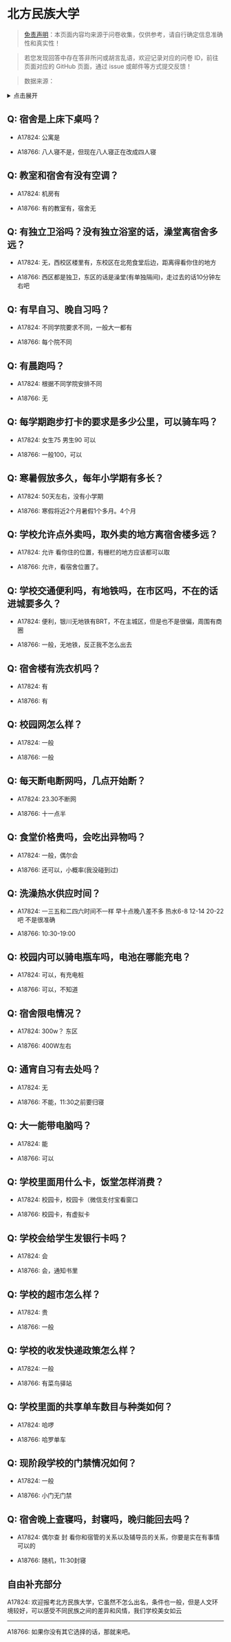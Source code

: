 # 北方民族大学

> [免责声明](https://colleges.chat/#_3)：本页面内容均来源于问卷收集，仅供参考，请自行确定信息准确性和真实性！

> 若您发现回答中存在答非所问或胡言乱语，欢迎记录对应的问卷 ID，前往页面对应的 GitHub 页面，通过 issue 或邮件等方式提交反馈！

> 数据来源：

<details><summary>点击展开</summary>
<ul>
<li>A17824: 1520982081@qq.com (2023 年 06 月)</li>
<li>A18766: 匿名 (2023 年 06 月)</li>
</ul>
</details>

## Q: 宿舍是上床下桌吗？

- A17824: 公寓是

- A18766: 八人寝不是，但现在八人寝正在改成四人寝

## Q: 教室和宿舍有没有空调？

- A17824: 机房有

- A18766: 有的教室有，宿舍无

## Q: 有独立卫浴吗？没有独立浴室的话，澡堂离宿舍多远？

- A17824: 无，西校区楼里有，东校区在北苑食堂后边，距离得看你住的地方

- A18766: 西区都是独卫，东区的话是澡堂(有单独隔间)，走过去的话10分钟左右吧

## Q: 有早自习、晚自习吗？

- A17824: 不同学院要求不同，一般大一都有

- A18766: 每个院不同

## Q: 有晨跑吗？

- A17824: 根据不同学院安排不同

- A18766: 无

## Q: 每学期跑步打卡的要求是多少公里，可以骑车吗？

- A17824: 女生75 男生90 可以

- A18766: 一般100，可以

## Q: 寒暑假放多久，每年小学期有多长？

- A17824: 50天左右，没有小学期

- A18766: 寒假将近2个月暑假1个多月。4个月

## Q: 学校允许点外卖吗，取外卖的地方离宿舍楼多远？

- A17824: 允许 看你住的位置，有栅栏的地方应该都可以取

- A18766: 允许，看宿舍位置了。

## Q: 学校交通便利吗，有地铁吗，在市区吗，不在的话进城要多久？

- A17824: 便利，银川无地铁有BRT，不在主城区，但是也不是很偏，周围有商圈

- A18766: 一般，无地铁，反正我不怎么出去

## Q: 宿舍楼有洗衣机吗？

- A17824: 有

- A18766: 有

## Q: 校园网怎么样？

- A17824: 一般

- A18766: 一般

## Q: 每天断电断网吗，几点开始断？

- A17824: 23.30不断网

- A18766: 十一点半

## Q: 食堂价格贵吗，会吃出异物吗？

- A17824: 一般，偶尔会

- A18766: 还可以，小概率(我没碰到过)

## Q: 洗澡热水供应时间？

- A17824: 一三五和二四六时间不一样 早十点晚八差不多 热水6-8 12-14 20-22吧  不是很准确

- A18766: 10:30-19:00

## Q: 校园内可以骑电瓶车吗，电池在哪能充电？

- A17824: 可以，有充电桩

- A18766: 可以，不知道

## Q: 宿舍限电情况？

- A17824: 300w？ 东区

- A18766: 400W左右

## Q: 通宵自习有去处吗？

- A17824: 无

- A18766: 不能，11:30之前要归寝

## Q: 大一能带电脑吗？

- A17824: 能

- A18766: 可以

## Q: 学校里面用什么卡，饭堂怎样消费？

- A17824: 校园卡，校园卡（微信支付宝看窗口

- A18766: 校园卡，有虚拟卡

## Q: 学校会给学生发银行卡吗？

- A17824: 会

- A18766: 会，通知书里

## Q: 学校的超市怎么样？

- A17824: 贵

- A18766: 一般

## Q: 学校的收发快递政策怎么样？

- A17824: 一般

- A18766: 有菜鸟驿站

## Q: 学校里面的共享单车数目与种类如何？

- A17824: 哈啰

- A18766: 哈罗单车

## Q: 现阶段学校的门禁情况如何？

- A17824: 一般

- A18766: 小门无门禁

## Q: 宿舍晚上查寝吗，封寝吗，晚归能回去吗？

- A17824: 偶尔查 封 看你和宿管的关系以及辅导员的关系，你要是实在有事情可以的

- A18766: 随机，11:30封寝

## 自由补充部分

A17824: 欢迎报考北方民族大学，它虽然不怎么出名，条件也一般，但是人文环境较好，可以感受不同民族之间的差异和风情，我们学校美女如云

***

A18766: 如果你没有其它选择的话，那就来吧。